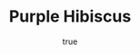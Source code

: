 ---
output: false # Don't show this template
title:     Purple Hibiscus
author: 
  first:   Chimamanda  
  middle:  Ngozi
  last:    Adichie
published: 2003-10-30 
goodreads: https://www.goodreads.com/book/show/126381.Purple_Hibiscus
img:       books/purple-hibiscus.jpg
status:    to-read
read:   # must order recent first
  - start: # YYYY-MM-DD 
    end:   # YYYY-MM-DD
type:      novel
tags: # library, own-this, scifi, fantasy, historical-fiction
  - historical-fiction
  - African
---